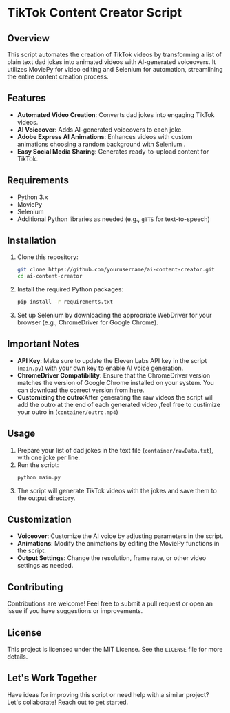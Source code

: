 # TikTok Content Creator Script

## Overview
This script automates the creation of TikTok videos by transforming a list of plain text dad jokes into animated videos with AI-generated voiceovers. It utilizes MoviePy for video editing and Selenium for automation, streamlining the entire content creation process.

## Features
- **Automated Video Creation**: Converts dad jokes into engaging TikTok videos.
- **AI Voiceover**: Adds AI-generated voiceovers to each joke.
- **Adobe Express AI Animations**: Enhances videos with custom animations choosing a random background with Selenium  .
- **Easy Social Media Sharing**: Generates ready-to-upload content for TikTok.

## Requirements
- Python 3.x
- MoviePy
- Selenium
- Additional Python libraries as needed (e.g., `gTTS` for text-to-speech)

## Installation
1. Clone this repository:
    ```bash
    git clone https://github.com/yourusername/ai-content-creator.git
    cd ai-content-creator
    ```
2. Install the required Python packages:
    ```bash
    pip install -r requirements.txt
    ```

3. Set up Selenium by downloading the appropriate WebDriver for your browser (e.g., ChromeDriver for Google Chrome).

## Important Notes
- **API Key**: Make sure to update the Eleven Labs API key in the script (`main.py`) with your own key to enable AI voice generation.
- **ChromeDriver Compatibility**: Ensure that the ChromeDriver version matches the version of Google Chrome installed on your system. You can download the correct version from [here](https://sites.google.com/chromium.org/driver/).
- **Customizing the outro**:After generating the raw videos the script will add the outro at the end of each generated video ,feel free to custimize your outro in (`container/outro.mp4`)

## Usage
1. Prepare your list of dad jokes in the text file (`container/rawData.txt`), with one joke per line.
2. Run the script:
    ```bash
    python main.py
    ```
3. The script will generate TikTok videos with the jokes and save them to the output directory.

## Customization
- **Voiceover**: Customize the AI voice by adjusting parameters in the script.
- **Animations**: Modify the animations by editing the MoviePy functions in the script.
- **Output Settings**: Change the resolution, frame rate, or other video settings as needed.

## Contributing
Contributions are welcome! Feel free to submit a pull request or open an issue if you have suggestions or improvements.

## License
This project is licensed under the MIT License. See the `LICENSE` file for more details.

## Let's Work Together
Have ideas for improving this script or need help with a similar project? Let's collaborate! Reach out to get started.
